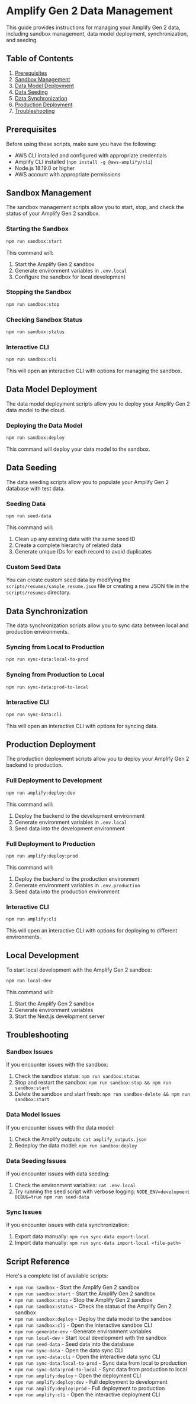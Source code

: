 # Amplify Gen 2 Data Management

This guide provides instructions for managing your Amplify Gen 2 data, including sandbox management, data model deployment, synchronization, and seeding.

## Table of Contents

1. [Prerequisites](#prerequisites)
2. [Sandbox Management](#sandbox-management)
3. [Data Model Deployment](#data-model-deployment)
4. [Data Seeding](#data-seeding)
5. [Data Synchronization](#data-synchronization)
6. [Production Deployment](#production-deployment)
7. [Troubleshooting](#troubleshooting)

## Prerequisites

Before using these scripts, make sure you have the following:

- AWS CLI installed and configured with appropriate credentials
- Amplify CLI installed (`npm install -g @aws-amplify/cli`)
- Node.js 18.19.0 or higher
- AWS account with appropriate permissions

## Sandbox Management

The sandbox management scripts allow you to start, stop, and check the status of your Amplify Gen 2 sandbox.

### Starting the Sandbox

```bash
npm run sandbox:start
```

This command will:
1. Start the Amplify Gen 2 sandbox
2. Generate environment variables in `.env.local`
3. Configure the sandbox for local development

### Stopping the Sandbox

```bash
npm run sandbox:stop
```

### Checking Sandbox Status

```bash
npm run sandbox:status
```

### Interactive CLI

```bash
npm run sandbox:cli
```

This will open an interactive CLI with options for managing the sandbox.

## Data Model Deployment

The data model deployment scripts allow you to deploy your Amplify Gen 2 data model to the cloud.

### Deploying the Data Model

```bash
npm run sandbox:deploy
```

This command will deploy your data model to the sandbox.

## Data Seeding

The data seeding scripts allow you to populate your Amplify Gen 2 database with test data.

### Seeding Data

```bash
npm run seed-data
```

This command will:
1. Clean up any existing data with the same seed ID
2. Create a complete hierarchy of related data
3. Generate unique IDs for each record to avoid duplicates

### Custom Seed Data

You can create custom seed data by modifying the `scripts/resumes/sample_resume.json` file or creating a new JSON file in the `scripts/resumes` directory.

## Data Synchronization

The data synchronization scripts allow you to sync data between local and production environments.

### Syncing from Local to Production

```bash
npm run sync-data:local-to-prod
```

### Syncing from Production to Local

```bash
npm run sync-data:prod-to-local
```

### Interactive CLI

```bash
npm run sync-data:cli
```

This will open an interactive CLI with options for syncing data.

## Production Deployment

The production deployment scripts allow you to deploy your Amplify Gen 2 backend to production.

### Full Deployment to Development

```bash
npm run amplify:deploy:dev
```

This command will:
1. Deploy the backend to the development environment
2. Generate environment variables in `.env.local`
3. Seed data into the development environment

### Full Deployment to Production

```bash
npm run amplify:deploy:prod
```

This command will:
1. Deploy the backend to the production environment
2. Generate environment variables in `.env.production`
3. Seed data into the production environment

### Interactive CLI

```bash
npm run amplify:cli
```

This will open an interactive CLI with options for deploying to different environments.

## Local Development

To start local development with the Amplify Gen 2 sandbox:

```bash
npm run local-dev
```

This command will:
1. Start the Amplify Gen 2 sandbox
2. Generate environment variables
3. Start the Next.js development server

## Troubleshooting

### Sandbox Issues

If you encounter issues with the sandbox:

1. Check the sandbox status: `npm run sandbox:status`
2. Stop and restart the sandbox: `npm run sandbox:stop && npm run sandbox:start`
3. Delete the sandbox and start fresh: `npm run sandbox-delete && npm run sandbox:start`

### Data Model Issues

If you encounter issues with the data model:

1. Check the Amplify outputs: `cat amplify_outputs.json`
2. Redeploy the data model: `npm run sandbox:deploy`

### Data Seeding Issues

If you encounter issues with data seeding:

1. Check the environment variables: `cat .env.local`
2. Try running the seed script with verbose logging: `NODE_ENV=development DEBUG=true npm run seed-data`

### Sync Issues

If you encounter issues with data synchronization:

1. Export data manually: `npm run sync-data export-local`
2. Import data manually: `npm run sync-data import-local <file-path>`

## Script Reference

Here's a complete list of available scripts:

- `npm run sandbox` - Start the Amplify Gen 2 sandbox
- `npm run sandbox:start` - Start the Amplify Gen 2 sandbox
- `npm run sandbox:stop` - Stop the Amplify Gen 2 sandbox
- `npm run sandbox:status` - Check the status of the Amplify Gen 2 sandbox
- `npm run sandbox:deploy` - Deploy the data model to the sandbox
- `npm run sandbox:cli` - Open the interactive sandbox CLI
- `npm run generate-env` - Generate environment variables
- `npm run local-dev` - Start local development with the sandbox
- `npm run seed-data` - Seed data into the database
- `npm run sync-data` - Open the data sync CLI
- `npm run sync-data:cli` - Open the interactive data sync CLI
- `npm run sync-data:local-to-prod` - Sync data from local to production
- `npm run sync-data:prod-to-local` - Sync data from production to local
- `npm run amplify:deploy` - Open the deployment CLI
- `npm run amplify:deploy:dev` - Full deployment to development
- `npm run amplify:deploy:prod` - Full deployment to production
- `npm run amplify:cli` - Open the interactive deployment CLI

